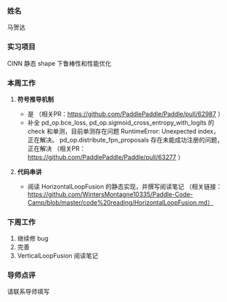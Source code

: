 ### 姓名
马贺达

### 实习项目
CINN 静态 shape 下鲁棒性和性能优化

### 本周工作

1. **符号推导机制**

	* 是
（相关PR：https://github.com/PaddlePaddle/Paddle/pull/62987 ）
	* 补全 pd_op.bce_loss, pd_op.sigmoid_cross_entropy_with_logits 的 check 和单测，目前单测存在问题 RuntimeError: Unexpected index，正在解决。
pd_op.distribute_fpn_proposals 存在未能成功注册的问题，正在解决
（相关PR：https://github.com/PaddlePaddle/Paddle/pull/63277 ）

2. **代码串讲**

	* 阅读 HorizontalLoopFusion 的静态实现，并撰写阅读笔记
（相关链接：https://github.com/WintersMontagne10335/Paddle-Code-Camp/blob/master/code%20reading/HorizontalLoopFusion.md）

### 下周工作

1. 继续修 bug
2. 完善
3. VerticalLoopFusion 阅读笔记

### 导师点评
请联系导师填写

